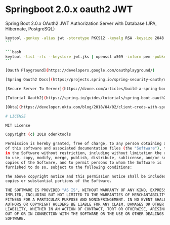# Springboot 2.0.x oauth2 JWT

Spring Boot 2.0.x OAuth2 JWT Authorization Server with Database (JPA, Hibernate, PostgreSQL)

````bash
keytool -genkey -alias jwt -storetype PKCS12 -keyalg RSA -keysize 2048 -keystore jwt.p12 -keypass odenktools123 -validity 3650
```

```bash
keytool -list -rfc --keystore jwt.jks | openssl x509 -inform pem -pubkey
```

[Oauth Playground](https://developers.google.com/oauthplayground/)

[Spring Oauth2 Docs](https://projects.spring.io/spring-security-oauth/docs/oauth2.html)

[Secure Server To Server](https://dzone.com/articles/build-a-spring-boot-app-with-secure-server-to-serv)

[Tutorial Oauth2](https://spring.io/guides/tutorials/spring-boot-oauth2/)

[Okta](https://developer.okta.com/blog/2018/04/02/client-creds-with-spring-boot)

# LICENSE

MIT License

Copyright (c) 2018 odenktools

Permission is hereby granted, free of charge, to any person obtaining a copy
of this software and associated documentation files (the "Software"), to deal
in the Software without restriction, including without limitation the rights
to use, copy, modify, merge, publish, distribute, sublicense, and/or sell
copies of the Software, and to permit persons to whom the Software is
furnished to do so, subject to the following conditions:

The above copyright notice and this permission notice shall be included in all
copies or substantial portions of the Software.

THE SOFTWARE IS PROVIDED "AS IS", WITHOUT WARRANTY OF ANY KIND, EXPRESS OR
IMPLIED, INCLUDING BUT NOT LIMITED TO THE WARRANTIES OF MERCHANTABILITY,
FITNESS FOR A PARTICULAR PURPOSE AND NONINFRINGEMENT. IN NO EVENT SHALL THE
AUTHORS OR COPYRIGHT HOLDERS BE LIABLE FOR ANY CLAIM, DAMAGES OR OTHER
LIABILITY, WHETHER IN AN ACTION OF CONTRACT, TORT OR OTHERWISE, ARISING FROM,
OUT OF OR IN CONNECTION WITH THE SOFTWARE OR THE USE OR OTHER DEALINGS IN THE
SOFTWARE.
